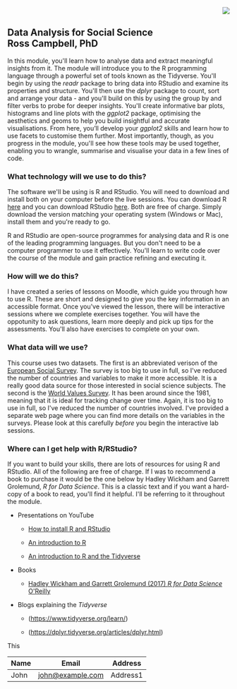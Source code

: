 
<p align="right">
    <img src="https://user-images.githubusercontent.com/36095902/118362638-2f610800-b588-11eb-9a21-7ddceede301f.png"> 
</p>                                     
                     
## **Data Analysis for Social Science**<br/> **Ross Campbell, PhD** ##
In this module, you'll learn how to analyse data and extract meaningful insights from it. The module will introduce you to the R programming language through a powerful set of tools known as the Tidyverse. You'll begin by using the *readr* package to bring data into RStudio and examine its properties and structure. You'll then use the *dplyr* package to count, sort and arrange your data - and you'll build on this by using the group by and filter verbs to probe for deeper insights. You'll create informative bar plots, histograms and line plots with the *ggplot2* package, optimising the aesthetics and geoms to help you build insightful and accurate visualisations. From here, you’ll develop your *ggplot2* skills and learn how to use facets to customise them further. Most importantly, though, as you progress in the module, you'll see how these tools may be used together, enabling you to wrangle, summarise and visualise your data in a few lines of code.

### What technology will we use to do this? 

The software we'll be using is R and RStudio. You will need to download and install both on your computer before the live sessions. You can download R [here](https://cran.r-project.org/) and you can download RStudio [here](https://www.rstudio.com). Both are free of charge. Simply download the version matching your operating system (Windows or Mac), install them and you're ready to go. 

R and RStudio are open-source programmes for analysing data and R is one of the leading programming languages. But you don't need to be a computer programmer to use it effectively. You'll learn to write code over the course of the module and gain practice refining and executing it.

### How will we do this? 

I have created a series of lessons on Moodle, which guide you through how to use R. These are short and designed to give you the key information in an accessible format. Once you've viewed the lesson, there will be interactive sessions where we complete exercises together. You will have the oppotunity to ask questions, learn more deeply and pick up tips for the assessments. You'll also have exercises to complete on your own.

### What data will we use?

This course uses two datasets. The first is an abbreviated verison of the [European Social Survey](https://www.europeansocialsurvey.org/). The survey is too big to use in full, so I've reduced the number of countries and variables to make it more accessible. It is a really good data source for those interested in social science subjects. The second is the [World Values Survey](https://www.worldvaluessurvey.org/wvs.jsp). It has been around since the 1981, meaning that it is ideal for tracking change over time. Again, it is too big to use in full, so I've reduced the number of countries involved. I've provided a separate web page where you can find more details on the variables in the surveys. Please look at this carefully *before* you begin the interactive lab sessions.

### Where can I get help with R/RStudio?


If you want to build your skills, there are lots of resources for using R and RStudio. All of the following are free of charge. If I was to recommend a book to purchase it would be the one below by Hadley Wickham and Garrett Grolemund, *R for Data Science*. This is a classic text and if you want a hard-copy of a book to read, you'll find it helpful. I'll be referring to it throughout the module.

- Presentations on YouTube

  - [How to install R and RStudio](https://www.youtube.com/watch?v=9-RrkJQQYqY)
  
  - [An introduction to R](https://www.youtube.com/watch?v=lL0s1coNtRk)
  
  - [An introduction to R and the Tidyverse](https://www.youtube.com/watch?v=JtQfXY0lIzc)
   
- Books
  - [Hadley Wickham and Garrett Grolemund (2017) *R for Data Science* O'Reilly](https://r4ds.had.co.nz)


- Blogs explaining the *Tidyverse* 

  - (https://www.tidyverse.org/learn/)

  - (https://dplyr.tidyverse.org/articles/dplyr.html)



This 


|Name|Email|Address| 
|----|-----|-------|
|John|john@example.com|Address1|
